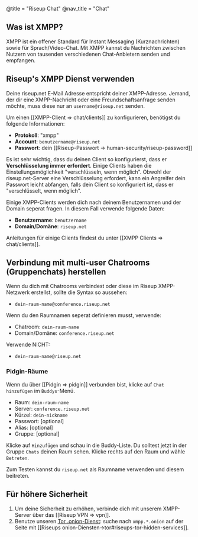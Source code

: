 @title = "Riseup Chat"
@nav_title = "Chat"

## Was ist XMPP?

XMPP ist ein offener Standard für Instant Messaging (Kurznachrichten) sowie für Sprach/Video-Chat. Mit XMPP kannst du Nachrichten zwischen Nutzern von tausenden verschiedenen Chat-Anbietern senden und empfangen.

## Riseup's XMPP Dienst verwenden

Deine riseup.net E-Mail Adresse entspricht deiner XMPP-Adresse. Jemand, der dir eine XMPP-Nachricht oder eine Freundschaftsanfrage senden möchte, muss diese nur an `username@riseup.net` senden.

Um einen [[XMPP-Client => chat/clients]] zu konfigurieren, benötigst du folgende Informationen:

- **Protokoll**: "xmpp"
- **Account**: `benutzername@riseup.net`
- **Passwort**: dein [[Riseup-Passwort -> human-security/riseup-password]]

Es ist sehr wichtig, dass du deinen Client so konfigurierst, dass er **Verschlüsselung immer erfordert**. Einige Clients haben die Einstellungsmöglichkeit "verschlüsseln, wenn möglich". Obwohl der riseup.net-Server eine Verschlüsselung erfordert, kann ein Angreifer dein Passwort leicht abfangen, falls dein Client so konfiguriert ist, dass er "verschlüsselt, wenn möglich".

Einige XMPP-Clients werden dich nach deinem Benutzernamen und der Domain seperat fragen. In diesem Fall verwende folgende Daten:

- **Benutzername**: `benutzername`
- **Domain/Domäne**: `riseup.net`

Anleitungen für einige Clients findest du unter [[XMPP Clients => chat/clients]].

## Verbindung mit multi-user Chatrooms (Gruppenchats) herstellen

Wenn du dich mit Chatrooms verbindest oder diese im Riseup XMPP-Netzwerk erstellst, sollte die Syntax so aussehen:

- `dein-raum-name@conference.riseup.net`

Wenn du den Raumnamen seperat definieren musst, verwende:

- Chatroom: `dein-raum-name`
- Domain/Domäne: `conference.riseup.net`

Verwende NICHT:

- `dein-raum-name@riseup.net`

### Pidgin-Räume

Wenn du über [[Pidgin => pidgin]] verbunden bist, klicke auf `Chat hinzufügen` im `Buddys`-Menü.

- Raum: `dein-raum-name`
- Server: `conference.riseup.net`
- Kürzel: `dein-nickname`
- Passwort: [optional]
- Alias: [optional]
- Gruppe: [optional]

Klicke auf `Hinzufügen` und schau in die Buddy-Liste. Du solltest jetzt in der Gruppe `Chats` deinen Raum sehen.
Klicke rechts auf den Raum und wähle `Betreten`.

Zum Testen kannst du `riseup.net` als Raumname verwenden und diesem beitreten.

## Für höhere Sicherheit

1. Um deine Sicherheit zu erhöhen, verbinde dich mit unserem XMPP-Server über das [[Riseup VPN => vpn]].
1. Benutze unseren [Tor .onion-Dienst](https://www.torproject.org/docs/hidden-services.html.en): suche nach `xmpp.*.onion` auf der Seite mit [[Riseups onion-Diensten->tor#riseups-tor-hidden-services]].

